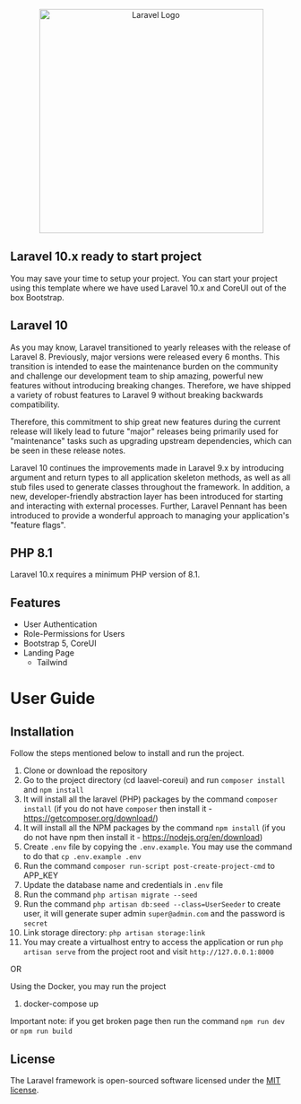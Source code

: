 <p align="center"><a href="https://laravel.com" target="_blank"><img src="https://raw.githubusercontent.com/laravel/art/master/logo-lockup/5%20SVG/2%20CMYK/1%20Full%20Color/laravel-logolockup-cmyk-red.svg" width="400" alt="Laravel Logo"></a></p>


## Laravel 10.x ready to start project

You may save your time to setup your project. You can start your project using this template where we have used Laravel 10.x and CoreUI out of the box Bootstrap.

## Laravel 10
As you may know, Laravel transitioned to yearly releases with the release of Laravel 8. Previously, major versions were released every 6 months. This transition is intended to ease the maintenance burden on the community and challenge our development team to ship amazing, powerful new features without introducing breaking changes. Therefore, we have shipped a variety of robust features to Laravel 9 without breaking backwards compatibility.

Therefore, this commitment to ship great new features during the current release will likely lead to future "major" releases being primarily used for "maintenance" tasks such as upgrading upstream dependencies, which can be seen in these release notes.

Laravel 10 continues the improvements made in Laravel 9.x by introducing argument and return types to all application skeleton methods, as well as all stub files used to generate classes throughout the framework. In addition, a new, developer-friendly abstraction layer has been introduced for starting and interacting with external processes. Further, Laravel Pennant has been introduced to provide a wonderful approach to managing your application's "feature flags".

## PHP 8.1
Laravel 10.x requires a minimum PHP version of 8.1.

## Features

* User Authentication
* Role-Permissions for Users
* Bootstrap 5, CoreUI
* Landing Page
  * Tailwind


# User Guide

## Installation

Follow the steps mentioned below to install and run the project.

1. Clone or download the repository
2. Go to the project directory (cd laavel-coreui) and run `composer install` and `npm install`
  1. It will install all the laravel (PHP) packages by the command `composer install` (if you do not have `composer` then install it - https://getcomposer.org/download/)
  2. It will install all the NPM packages by the command `npm install` (if you do not have npm then install it - https://nodejs.org/en/download)
3. Create `.env` file by copying the `.env.example`. You may use the command to do that `cp .env.example .env`
4. Run the command `composer run-script post-create-project-cmd` to APP_KEY
5. Update the database name and credentials in `.env` file
6. Run the command `php artisan migrate --seed`
7. Run the command `php artisan db:seed --class=UserSeeder` to create user, it will generate super admin `super@admin.com` and the password is `secret`
8. Link storage directory: `php artisan storage:link`
9. You may create a virtualhost entry to access the application or run `php artisan serve` from the project root and visit `http://127.0.0.1:8000`

OR

Using the Docker, you may run the project

1. docker-compose up

Important note: if you get broken page then run the command `npm run dev` or `npm run build`

## License

The Laravel framework is open-sourced software licensed under the [MIT license](https://opensource.org/licenses/MIT).
